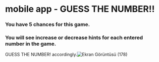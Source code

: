 # mobile app - GUESS THE NUMBER!!


### You have 5 chances for this game.
### You will see increase or decrease hints for each entered number in the game.
GUESS THE NUMBER! accordingly.![Ekran Görüntüsü (178)](https://user-images.githubusercontent.com/109277079/219495257-43c17f11-a446-4d44-9e58-f61ce478acbb.png)

